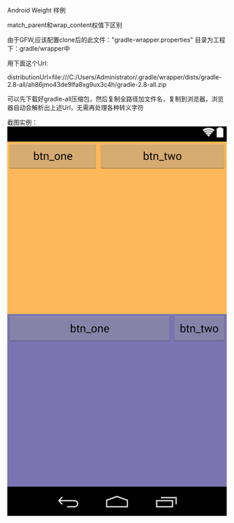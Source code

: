 Android Weight 样例    
 
match_parent和wrap_content权值下区别    

由于GFW,应该配置clone后的此文件："gradle-wrapper.properties" 目录为工程下：gradle/wrapper中    

用下面这个Url:  

distributionUrl=file:///C:/Users/Administrator/.gradle/wrapper/dists/gradle-2.8-all/ah86jmo43de9lfa8xg9ux3c4h/gradle-2.8-all.zip  

可以先下载好gradle-all压缩包，然后复制全路径加文件名，复制到浏览器，浏览器自动会解析出上述Url，无需再处理各种转义字符  

截图实例：  
![示例](https://github.com/somewhater/AndroidWeightDemo/blob/master/picture/layout-2015-12-18-143012.png) 
